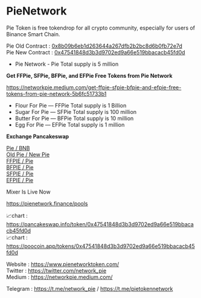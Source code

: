 # PieNetwork
Pie Token is free tokendrop for all crypto community, especially for users of Binance Smart Chain.

Pie Old Contract : [0x8b09b6eb1d263644a267dfb2b2bc8d6b0fb72e7d](https://bscscan.com/address/0x8b09b6eb1d263644a267dfb2b2bc8d6b0fb72e7d)    
Pie New Contract : [0x47541848d3b3d9702ed9a66e519bbacacb45fd0d](https://bscscan.com/token/0x47541848d3b3d9702ed9a66e519bbacacb45fd0d)

- Pie Network - Pie Total supply is 5 million


**Get FFPie, SFPie, BFPie, and EFPie Free Tokens from Pie Network**


https://networkpie.medium.com/get-ffpie-sfpie-bfpie-and-efpie-free-tokens-from-pie-network-5b6fc51733b1

- Flour For Pie — FFPie Total supply is 1 Billion
- Sugar For Pie — SFPie Total supply is 100 million
- Butter For Pie — BFPie Total supply is 10 million
- Egg For Pie — EFPie Total supply is 1 million


**Exchange Pancakeswap**

[Pie / BNB](https://exchange.pancakeswap.finance/#/swap?inputCurrency=0x47541848d3b3d9702ed9a66e519bbacacb45fd0d)      
[Old Pie / New Pie](https://exchange.pancakeswap.finance/#/swap?inputCurrency=0x8b09b6eb1d263644a267dfb2b2bc8d6b0fb72e7d&outputCurrency=0x47541848d3b3d9702ed9a66e519bbacacb45fd0d)   
[FFPIE / Pie](https://exchange.pancakeswap.finance/#/swap?inputCurrency=0x824cb25d1dfd54b9d3d7215a4e7bd199d22726d8&outputCurrency=0x47541848d3b3d9702ed9a66e519bbacacb45fd0d)   
[BFPIE / Pie](https://exchange.pancakeswap.finance/#/swap?inputCurrency=0x3c515e23e026e838046c73430fc0baa1740a12b7&outputCurrency=0x47541848d3b3d9702ed9a66e519bbacacb45fd0d)   
[SFPIE / Pie](https://exchange.pancakeswap.finance/#/swap?inputCurrency=0xadd081ce495044225b4c5b864dffdc478e65f3ed&outputCurrency=0x47541848d3b3d9702ed9a66e519bbacacb45fd0d)   
[EFPIE / Pie](https://exchange.pancakeswap.finance/#/swap?inputCurrency=0x0a401bf89296b676314114b3cc61e45882765e8f&outputCurrency=0x47541848d3b3d9702ed9a66e519bbacacb45fd0d)   

Mixer Is Live Now

https://pienetwork.finance/pools

📈chart : https://pancakeswap.info/token/0x47541848d3b3d9702ed9a66e519bbacacb45fd0d   
📈chart : https://poocoin.app/tokens/0x47541848d3b3d9702ed9a66e519bbacacb45fd0d

Website : https://www.pienetworktoken.com/   
Twitter : https://twitter.com/network_pie   
Medium : https://networkpie.medium.com/

Telegram : https://t.me/network_pie / https://t.me/pietokennetwork
